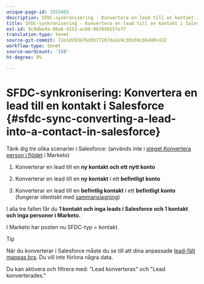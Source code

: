 ```yaml
---
unique-page-id: 2953465
description: SFDC-synkronisering - Konvertera en lead till en kontakt i Salesforce - Marketo Docs - produktdokumentation
title: SFDC-synkronisering - Konvertera en lead till en kontakt i Salesforce
exl-id: 9c9dbe9a-80a6-4153-ac86-96f85025fe77
translation-type: tm+mt
source-git-commit: 72e1d29347bd5b77107da1e9c30169cb6490c432
workflow-type: tm+mt
source-wordcount: '158'
ht-degree: 0%

---
```


# SFDC-synkronisering: Konvertera en lead till en kontakt i Salesforce {#sfdc-sync-converting-a-lead-into-a-contact-in-salesforce}

Tänk dig tre olika scenarier i Salesforce: (används inte i [steget Konvertera person i flödet](/help/marketo/product-docs/core-marketo-concepts/smart-campaigns/flow-actions/convert-person.md) i Marketo)

1. Konverterar en lead till en **ny kontakt och ett nytt konto**
1. Konverterar en lead till en **ny kontakt** i ett **befintligt konto**

1. Konverterar en lead till en **befintlig kontakt** i ett **befintligt konto** (fungerar identiskt med [sammanslagning](/help/marketo/product-docs/crm-sync/salesforce-sync/sfdc-sync-details/sfdc-sync-merging-a-lead-contact-person.md))

I alla tre fallen får du **1 kontakt och inga leads i Salesforce och 1 kontakt och inga personer i Marketo.**

I Marketo har posten nu SFDC-typ = kontakt.

>[!TIP]
>
>När du konverterar i Salesforce måste du se till att dina anpassade [lead-fält mappas bra](https://help.salesforce.com/apex/HTViewHelpDoc?id=customize_mapleads.htm). Du vill inte förlora några data.

Du kan aktivera och filtrera med: &quot;Lead konverteras&quot; och &quot;Lead konverterades.&quot;
